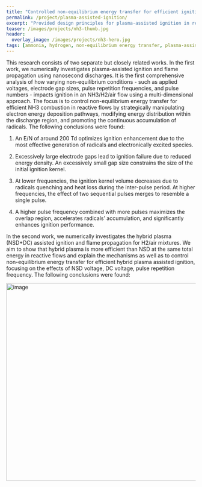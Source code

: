 ```yaml
---
title: "Controlled non-equilibrium energy transfer for efficient ignition in reactive flows"
permalink: /project/plasma-assisted-ignition/
excerpt: "Provided design principles for plasma-assisted ignition in reactive flows with Nanosecond and DC Discharges"
teaser: /images/projects/nh3-thumb.jpg
header:
  overlay_image: /images/projects/nh3-hero.jpg
tags: [ammonia, hydrogen, non-equilibrium energy transfer, plasma-assisted ignition]
---
```

This research consists of two separate but closely related works. In the first work, we numerically investigates plasma-assisted ignition and flame propagation using nanosecond discharges. It is the first comprehensive analysis of how varying non-equilibrium conditions - such as applied voltages, electrode gap sizes, pulse repetition frequencies, and pulse numbers - impacts ignition in an NH3/H2/air flow using a multi-dimensional approach. The focus is to control non-equilibrium energy transfer for efficient NH3 combustion in reactive flows by strategically manipulating electron energy deposition pathways, modifying energy distribution within the discharge region, and promoting the continuous accumulation of radicals. The following conclusions were found: 

1. An E/N of around 200 Td optimizes ignition enhancement due to the most effective generation of radicals and electronically excited species.

2. Excessively large electrode gaps lead to ignition failure due to reduced energy density. An excessively small gap size constrains the size of the initial ignition kernel.

3. At lower frequencies, the ignition kernel volume decreases due to radicals quenching and heat loss during the inter-pulse period. At higher frequencies, the effect of two sequential pulses merges to resemble a single pulse.

4. A higher pulse frequency combined with more pulses maximizes the overlap region, accelerates radicals’ accumulation, and significantly enhances ignition performance.

In the second work, we numerically investigates the hybrid plasma (NSD+DC) assisted ignition and flame propagation for H2/air mixtures. We aim to show that hybrid plasma is more efficient than NSD at the same total energy in reactive flows and explain the mechanisms as well as to control non-equilibrium energy transfer for efficient hybrid plasma assisted ignition, focusing on the effects of NSD voltage, DC voltage, pulse repetition frequency. The following conclusions were found:

<img width="4582" height="525" alt="image" src="https://github.com/user-attachments/assets/6d42f61d-7fc7-467a-8099-a25e77c999f2" />

